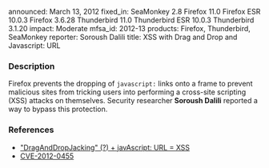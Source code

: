 announced: March 13, 2012
fixed_in: SeaMonkey 2.8
          Firefox 11.0
          Firefox ESR 10.0.3
          Firefox 3.6.28
          Thunderbird 11.0
          Thunderbird ESR 10.0.3
          Thunderbird 3.1.20
impact: Moderate
mfsa_id: 2012-13
products: Firefox, Thunderbird, SeaMonkey
reporter: Soroush Dalili
title: XSS with Drag and Drop and Javascript: URL

<h3>Description</h3>

<p>Firefox prevents the dropping of <code>javascript:</code> links onto a frame
to prevent malicious sites from tricking users into performing a cross-site
scripting (XSS) attacks on themselves. Security researcher <strong>Soroush
Dalili</strong> reported a way to bypass this protection.</p>


<h3>References</h3>

<ul>
  <li><a href="https://bugzilla.mozilla.org/show_bug.cgi?id=704354">
      "DragAndDropJacking" (?) + javAscript: URL = XSS</a></li>
  <li><a href="http://cve.mitre.org/cgi-bin/cvename.cgi?name=CVE-2012-0455" class="ex-ref">CVE-2012-0455</a></li>
</ul>



